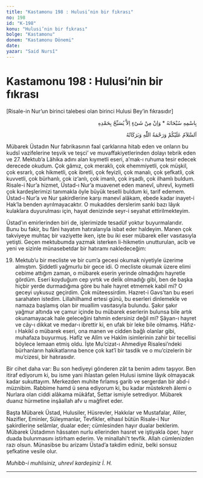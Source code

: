 ```yaml
---
title: "Kastamonu 198 : Hulusi’nin bir fıkrası"
no: 198
id: "K-198"
konu: "Hulusi’nin bir fıkrası"
bolge: "Kastamonu"
donem: "Kastamonu Dönemi"
date: 
yazar: "Said Nursî"
---
```


# Kastamonu 198 : Hulusi’nin bir fıkrası

<p class="takdim">[Risale-in Nur’un birinci talebesi olan birinci Hulusi Bey’in fıkrasıdır]</p>

<p class="arabic" dir="rtl" title="Meal: “Subhân Allah’ın adıyla” * “Hiçbir şey yoktur ki O'nu hamd ile tesbih etmesin” [İsrâ 17:44]">بِاسْمِهِ سُبْحَانَهُ * وَاِنْ مِنْ شَىْءٍ اِلاَّ يُسَبِّحُ بِحَمْدِهِ</p>

<p class="arabic" dir="rtl" title="Meal: “Allah’ın selâmı, rahmeti ve bereketleri, üzerinize olsun.”">اَلسَّلاَمُ عَلَيْكُمْ وَرَحْمَةُ اللّٰهِ وَبَرَكَاتُهُ</p>

Mübarek Üstadın Nur fabrikasının faal çarklarına hitab eden ve onların bu kudsî vazifelerine teşvik ve teşci’ ve muvaffakiyetlerinden dolayı tebrik eden ve 27. Mektub’a Lâhika adını alan kıymetli eseri, a’mak-ı ruhuma tesir edecek derecede okudum. Çok gâmız, çok meraklı, çok ehemmiyetli, çok müşkil, çok esrarlı, çok hikmetli, çok ibretli, çok feyizli, çok manalı, çok şefkatli, çok kuvvetli, çok bürhanlı, çok iz’anlı, çok imanlı, çok irşadlı, çok ilhamlı buldum. Risale-i Nur’a hizmet, Üstad-ı Nur’a muavenet eden manevî, uhrevî, kıymetli çok kardeşlerimizi tanımakla öyle büyük teselli buldum ki, tarif edemem. Üstad-ı Nur’a ve Nur şakirdlerine karşı manevî alâkam, ebede kadar inayet-i Hak’la benden ayrılmayacaktır. O mukaddes derslerim sanki bazı lâyık kulaklara duyurulması için, hayat denizinde seyr-i seyahat ettirilmekteyim.

Üstad’ın emirlerinden biri de, işlerimizde tesadüf yoktur buyurmalarıdır. Bunu bu fakir, bu fâni hayatım hatıralarıyla isbat eder haldeyim. Manen çok takviyeye muhtaç bir vaziyette iken, işte bu iki eser mübarek eller vasıtasıyla yetişti. Geçen mektubumda yazmak isterken li-hikmetin unutturulan, acib ve yeni ve sizinle münasebetdar bir hatıramı nakledeceğim:

19. Mektub’u bir mecliste ve bir cum’a gecesi okumak niyetiyle üzerime almıştım. Şiddetli yağmurlu bir gece idi. O mecliste okumak üzere elimi cebime attığım zaman, o mübarek eserin yerinde olmadığını hayretle gördüm. Eseri koyduğum cep yırtık ve delik olmadığı gibi, ben de başka hiçbir yerde durmadığıma göre bu hale hayret etmemek kabil mi? O geceyi uykusuz geçirdim. Çok müteessirdim. Hazret-i Gavs’tan bu eseri sarahaten istedim. Lillahilhamd ertesi günü, bu eserleri dinlemekle ve namaza başlamış olan bir muallim vasıtasıyla bulundu. Şakır şakır yağmur altında ve çamur içinde bu mübarek eserlerin bulunsa bile artık okunamayacak hale geleceğini tahmin edersiniz değil mi? Şâyan-ı hayret ve cây-ı dikkat ve medar-ı ibrettir ki, en ufak bir leke bile olmamış. Hâfız-ı Hakikî o mübarek eseri, ona manen ve cidden bağlı olanlar gibi, muhafaza buyurmuş. Hafîz ve Alîm ve Hakîm isimlerinin zahir bir tecellisi böylece lemaan etmiş oldu. İşte Mu’cizat-ı Ahmediye Risalesi’ndeki bürhanların hakikatlarına bence çok kat’î bir tasdik ve o mu’cizelerin bir mu’cizesi, bir hatırasıdır.

Bir cihet daha var: Bu son hediyeyi gönderen zât ta benim adımı taşıyor. Ben itiraf ediyorum ki, bu isme yani ihlastan gelen Hulusi ismine lâyık olmayacak kadar sukuttayım. Merkezden muhite fırlamış garib ve sergerdan bir abd-i müznibim. Rabbime hamd ü sena ediyorum ki, bu kadar müstekreh âlemi o Nurlara olan ciddi alâkama mükâfat, Settar ismiyle setrediyor. Mübarek duanız hürmetine inşâallah afv u mağfiret eder.

Başta Mübarek Üstad, Hulusiler, Hüsrevler, Hakkılar ve Mustafalar, Aliler, Nazifler, Eminler, Süleymanlar, Tevfikler, elhasıl bütün Risale-i Nur şakirdlerine selâmlar, dualar eder; cümlesinden hayır dualar beklerim. Mübarek Üstadımın hâssaten nurlu ellerinden hasret ve iştiyakla öper, hayır duada bulunmasını istirham ederim. Ve minallahi't tevfik. Allah cümlenizden razı olsun. Münasibse bu arizamı Üstad’a takdim ediniz, belki sonsuz şefkatine vesile olur.

*Muhibb-i muhlisiniz,*
*uhrevî kardeşiniz*
*İ. H.*

***
